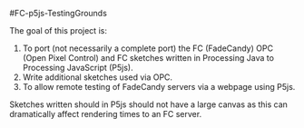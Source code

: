 #FC-p5js-TestingGrounds

The goal of this project is:
  1. To port (not necessarily a complete port) the FC (FadeCandy) OPC (Open Pixel Control) and FC sketches written in Processing Java 
  to Processing JavaScript (P5js).
  2. Write additional sketches used via OPC.
  3. To allow remote testing of FadeCandy servers via a webpage using P5js.
  
  
Sketches written should in P5js should not have a large canvas as this can dramatically affect rendering times to an FC server.

